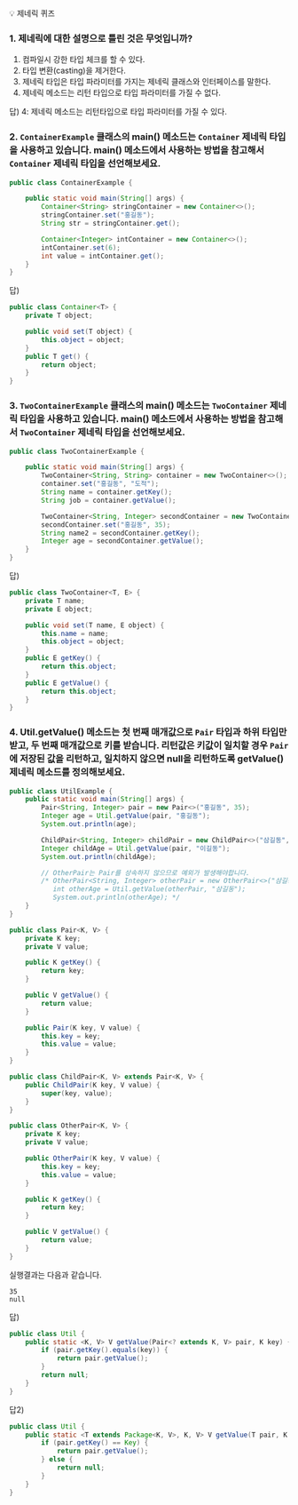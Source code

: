 <aside>
💡 제네릭 퀴즈
</aside>

### 1. 제네릭에 대한 설명으로 틀린 것은 무엇입니까?

1) 컴파일시 강한 타입 체크를 할 수 있다.
2) 타입 변환(casting)을 제거한다.
3) 제네릭 타입은 타입 파라미터를 가지는 제네릭 클래스와 인터페이스를 말한다.
4) 제네릭 메소드는 리턴 타입으로 타입 파라미터를 가질 수 없다.

답) 4: 제네릭 메소드는 리턴타입으로 타입 파라미터를 가질 수 있다.

### 2. `ContainerExample` 클래스의 main() 메소드는 `Container` 제네릭 타입을 사용하고 있습니다. main() 메소드에서 사용하는 방법을 참고해서 `Container` 제네릭 타입을 선언해보세요.
```java
public class ContainerExample {

	public static void main(String[] args) {
		Container<String> stringContainer = new Container<>();
		stringContainer.set("홍길동");
		String str = stringContainer.get();

		Container<Integer> intContainer = new Container<>();
		intContainer.set(6);
		int value = intContainer.get();
	}
}
```
답)
```java
public class Container<T> {
    private T object;

    public void set(T object) {
        this.object = object;
    }
    public T get() {
        return object;
    }
}
```

### 3. `TwoContainerExample` 클래스의 main() 메소드는 `TwoContainer` 제네릭 타입을 사용하고 있습니다. main() 메소드에서 사용하는 방법을 참고해서 `TwoContainer` 제네릭 타입을 선언해보세요.
```java
public class TwoContainerExample {

	public static void main(String[] args) {
		TwoContainer<String, String> container = new TwoContainer<>();
		container.set("홍길동", "도적");
		String name = container.getKey();
		String job = container.getValue();

		TwoContainer<String, Integer> secondContainer = new TwoContainer<>();
		secondContainer.set("홍길동", 35);
		String name2 = secondContainer.getKey();
		Integer age = secondContainer.getValue();
	}
}
```
답)
```java
public class TwoContainer<T, E> {
    private T name;
    private E object;

    public void set(T name, E object) {
        this.name = name;
        this.object = object;
    }
    public E getKey() {
        return this.object;
    }
    public E getValue() {
        return this.object;
    }
}
```

### 4. Util.getValue() 메소드는 첫 번째 매개값으로 `Pair` 타입과 하위 타입만 받고, 두 번째 매개값으로 키를 받습니다. 리턴값은 키값이 일치할 경우 `Pair`에 저장된 값을 리턴하고, 일치하지 않으면 null을 리턴하도록 getValue() 제네릭 메소드를 정의해보세요.
```java
public class UtilExample {
	public static void main(String[] args) {
		Pair<String, Integer> pair = new Pair<>("홍길동", 35);
		Integer age = Util.getValue(pair, "홍길동");
		System.out.println(age);

		ChildPair<String, Integer> childPair = new ChildPair<>("삼길동", 20);
		Integer childAge = Util.getValue(pair, "이길동");
		System.out.println(childAge);

		// OtherPair는 Pair를 상속하지 않으므로 예외가 발생해야합니다.
		/* OtherPair<String, Integer> otherPair = new OtherPair<>("삼길동, 20");
		   int otherAge = Util.getValue(otherPair, "삼길동");
		   System.out.println(otherAge); */
	}
}
```
```java
public class Pair<K, V> {
	private K key;
	private V value;

	public K getKey() {
		return key;
	}

	public V getValue() {
		return value;
	}

	public Pair(K key, V value) {
		this.key = key;
		this.value = value;
	}
}
```
```java
public class ChildPair<K, V> extends Pair<K, V> {
	public ChildPair(K key, V value) {
		super(key, value);
	}
}
```
```java
public class OtherPair<K, V> {
	private K key;
	private V value;

	public OtherPair(K key, V value) {
		this.key = key;
		this.value = value;
	}

	public K getKey() {
		return key;
	}

	public V getValue() {
		return value;
	}
}
```
실행결과는 다음과 같습니다.
```
35
null
```
답)
```java
public class Util {
    public static <K, V> V getValue(Pair<? extends K, V> pair, K key) {
        if (pair.getKey().equals(key)) {
            return pair.getValue();
        }
        return null;
    }
}
```
답2)
```java
public class Util {
    public static <T extends Package<K, V>, K, V> V getValue(T pair, K key) {
        if (pair.getKey() == Key) {
            return pair.getValue();
        } else {
            return null;
        }
    }
}
```